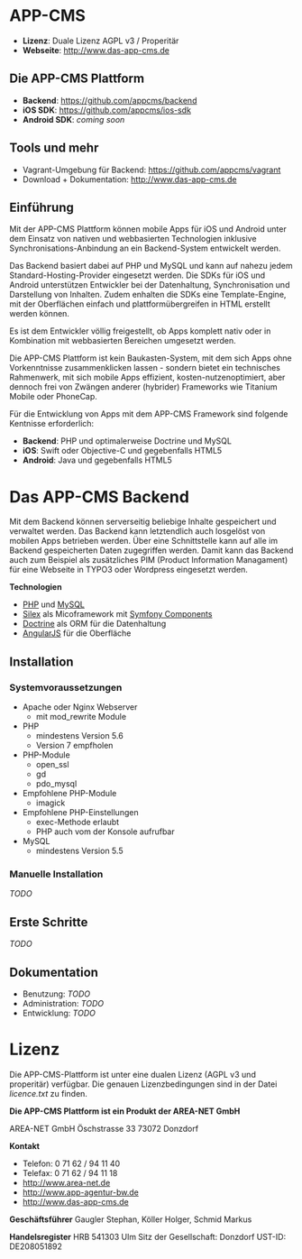 # APP-CMS
- **Lizenz**: Duale Lizenz AGPL v3 / Properitär
- **Webseite**: http://www.das-app-cms.de

## Die APP-CMS Plattform

- **Backend**: https://github.com/appcms/backend
- **iOS SDK**: https://github.com/appcms/ios-sdk
- **Android SDK**: _coming soon_

## Tools und mehr

- Vagrant-Umgebung für Backend: https://github.com/appcms/vagrant
- Download + Dokumentation: http://www.das-app-cms.de

## Einführung

Mit der APP-CMS Plattform können mobile Apps für iOS und Android unter dem Einsatz von nativen und webbasierten Technologien inklusive Synchronisations-Anbindung an ein Backend-System entwickelt werden. 

Das Backend basiert dabei auf PHP und MySQL und kann auf nahezu jedem Standard-Hosting-Provider eingesetzt werden. Die SDKs für iOS und Android unterstützen Entwickler bei der Datenhaltung, Synchronisation und Darstellung von Inhalten. Zudem enhalten die SDKs eine Template-Engine, mit der Oberflächen einfach und plattformübergreifen in HTML erstellt werden können.

Es ist dem Entwickler völlig freigestellt, ob Apps komplett nativ oder in Kombination mit webbasierten Bereichen umgesetzt werden.

Die APP-CMS Plattform ist kein Baukasten-System, mit dem sich Apps ohne Vorkenntnisse zusammenklicken lassen - sondern bietet ein technisches Rahmenwerk, mit sich mobile Apps effizient, kosten-nutzenoptimiert, aber dennoch frei von Zwängen anderer (hybrider) Frameworks wie Titanium Mobile oder PhoneCap.

Für die Entwicklung von Apps mit dem APP-CMS Framework sind folgende Kentnisse erforderlich:

- **Backend**: PHP und optimalerweise Doctrine und MySQL
- **iOS**: Swift oder Objective-C und gegebenfalls HTML5
- **Android**: Java und gegebenfalls HTML5

# Das APP-CMS Backend

Mit dem Backend können serverseitig beliebige Inhalte gespeichert und verwaltet werden. Das Backend kann letztendlich auch losgelöst von mobilen Apps betrieben werden. Über eine Schnittstelle kann auf alle im Backend gespeicherten Daten zugegriffen werden. Damit kann das Backend auch zum Beispiel als zusätzliches PIM (Product Information Managament) für eine Webseite in TYPO3 oder Wordpress eingesetzt werden.

**Technologien**

- [PHP](http://www.php.net/) und [MySQL](https://www.mysql.de/)
- [Silex](http://silex.sensiolabs.org/) als Micoframework mit [Symfony Components](http://symfony.com/components)
- [Doctrine](http://www.doctrine-project.org/) als ORM für die Datenhaltung
- [AngularJS](https://angularjs.org/) für die Oberfläche

## Installation

### Systemvoraussetzungen

- Apache oder Nginx Webserver
    - mit mod_rewrite Module
- PHP 
    - mindestens Version 5.6
    - Version 7 empfholen
- PHP-Module
    - open_ssl
    - gd
    - pdo_mysql
- Empfohlene PHP-Module
    - imagick
- Empfohlene PHP-Einstellungen
    - exec-Methode erlaubt
    - PHP auch vom der Konsole aufrufbar
- MySQL 
    - mindestens Version 5.5

### Manuelle Installation

_TODO_

## Erste Schritte

_TODO_

## Dokumentation

- Benutzung: _TODO_
- Administration: _TODO_
- Entwicklung: _TODO_

# Lizenz

Die APP-CMS-Plattform ist unter eine dualen Lizenz (AGPL v3 und properitär) verfügbar. Die genauen Lizenzbedingungen sind in der Datei _licence.txt_ zu finden.

**Die APP-CMS Plattform ist ein Produkt der AREA-NET GmbH**

AREA-NET GmbH
Öschstrasse 33
73072 Donzdorf

**Kontakt**

- Telefon: 0 71 62 / 94 11 40
- Telefax: 0 71 62 / 94 11 18
- http://www.area-net.de
- http://www.app-agentur-bw.de
- http://www.das-app-cms.de


**Geschäftsführer**
Gaugler Stephan, Köller Holger, Schmid Markus

**Handelsregister**
HRB 541303 Ulm
Sitz der Gesellschaft: Donzdorf
UST-ID: DE208051892




